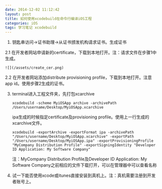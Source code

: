 ```yaml
---
date: 2014-12-02 11:12:42
layout: post
title: 如何使用xcodebuild在命令行编译iOS工程
categories: iOS
tags: 学习笔记 xcodebuild
---
```


1.	钥匙串访问->证书助理->从证书颁发机构请求证书。生成证书

2.1	在开发者网站申请新的certificate，下载到本地打开。注：请求文件在步骤1中生成。

`![](/assets/create_cer.png)`

2.2	在开发者网站添加distribute provisioning profile，下载到本地打开。注意app id。使用步骤2生成的证书。

3.	terminal进入工程文件夹，先打包xcarchive

	`xcodebuild -scheme MyiOSApp archive -archivePath /Users/username/Desktop/MyiOSApp.xcarchive`

	ipa生成的时候指定certificate及provisioning profile。使用上一行生成的xcarchive文件。

	`xcodebuild -exportArchive -exportFormat ipa -archivePath "/Users/username/Desktop/MyiOSApp.xcarchive" -exportPath "/Users/username/Desktop/MyiOSApp.ipa" -exportProvisioningProfile "MyCompany Distribution Profile" -exportSigningIdentity "Developer ID Application: My Software Company"`

	注：MyCompany Distribution Profile及Developer ID Application: My Software Company之前相应的文件下载打开，可以在管理器中可以查看名称

4.	试一下能否使用xcode或itunes直接安装到真机上。注：真机需要注册到开发者账号上。
